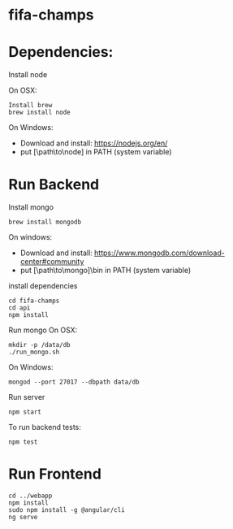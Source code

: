 # fifa-champs

# Dependencies: 
Install node

On OSX:
```
Install brew
brew install node
```
On Windows:
* Download and install: https://nodejs.org/en/
* put [\path\to\node] in PATH (system variable)

# Run Backend
Install mongo 
```
brew install mongodb
```
On windows:
* Download and install: https://www.mongodb.com/download-center#community
* put [\path\to\mongo]\bin in PATH (system variable)

install dependencies
```
cd fifa-champs
cd api
npm install
```
Run mongo 
On OSX:
```
mkdir -p /data/db 
./run_mongo.sh
```
On Windows:
```
mongod --port 27017 --dbpath data/db
```

Run server
```
npm start
```
To run backend tests:
```
npm test
```

# Run Frontend
```
cd ../webapp
npm install
sudo npm install -g @angular/cli
ng serve
```

